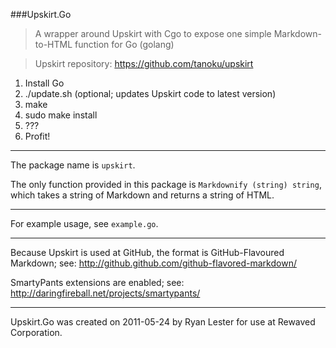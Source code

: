 ###Upskirt.Go

>A wrapper around Upskirt with Cgo to expose one simple Markdown-to-HTML function for Go (golang)

>Upskirt repository: https://github.com/tanoku/upskirt

1. Install Go
2. ./update.sh (optional; updates Upskirt code to latest version)
3. make
4. sudo make install
5. ???
6. Profit!

---

The package name is `upskirt`.

The only function provided in this package is `Markdownify (string) string`, which takes a string of Markdown and returns a string of HTML.

---

For example usage, see `example.go`.

---

Because Upskirt is used at GitHub, the format is GitHub-Flavoured Markdown; see: http://github.github.com/github-flavored-markdown/

SmartyPants extensions are enabled; see: http://daringfireball.net/projects/smartypants/

---

Upskirt.Go was created on 2011-05-24 by Ryan Lester for use at Rewaved Corporation.
